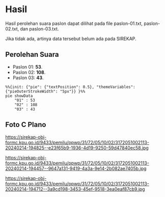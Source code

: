 # Hasil

Hasil perolehan suara paslon dapat dilihat pada file paslon-01.txt, paslon-02.txt, dan paslon-03.txt.

Jika tidak ada, artinya data tersebut belum ada pada SIREKAP.

## Perolehan Suara

 * Paslon 01: **53**.
 * Paslon 02: **108**.
 * Paslon 03: **43**.

```mermaid
%%{init: {"pie": {"textPosition": 0.5}, "themeVariables": {"pieOuterStrokeWidth": "5px"}} }%%
pie showData
    "01" : 53
    "02" : 108
    "03" : 43
```
## Foto C Plano

https://sirekap-obj-formc.kpu.go.id/9433/pemilu/ppwp/31/72/05/10/02/3172051002113-20240214-194825--e23f65b9-1936-4d19-9250-59d47840ec58.jpg

https://sirekap-obj-formc.kpu.go.id/9433/pemilu/ppwp/31/72/05/10/02/3172051002113-20240214-194457--9647a131-9419-4a3a-9e14-2b082ae7405b.jpg

https://sirekap-obj-formc.kpu.go.id/9433/pemilu/ppwp/31/72/05/10/02/3172051002113-20240214-194712--3a9cd198-3453-45ef-9518-3ea0eaf87cb9.jpg
